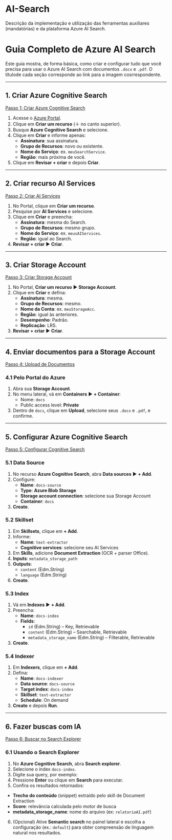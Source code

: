 # AI-Search
Descrição da implementação e utilização das ferramentas auxiliares (mandatórias) e da plataforma Azure AI Search.

# Guia Completo de Azure AI Search

Este guia mostra, de forma básica, como criar e configurar tudo que você precisa para usar o Azure AI Search com documentos `.docx` e `.pdf`. O títulode cada seção corresponde ao link para a imagem cosrrespondente.

---

## 1. Criar Azure Cognitive Search

[Passo 1: Criar Azure Cognitive Search](https://github.com/msccobra/AI-Search/blob/Images/Criar%20AI%20Services%20no.png)

1. Acesse o [Azure Portal](https://portal.azure.com).  
2. Clique em **Criar um recurso** (＋ no canto superior).  
3. Busque **Azure Cognitive Search** e selecione.  
4. Clique em **Criar** e informe apenas:
   - **Assinatura**: sua assinatura.  
   - **Grupo de Recursos**: novo ou existente.  
   - **Nome do Serviço**: ex. `meuSearchService`.  
   - **Região**: mais próxima de você.  
5. Clique em **Revisar + criar** e depois **Criar**.

---

## 2. Criar recurso AI Services

[Passo 2: Criar AI Services](https://github.com/msccobra/AI-Search/blob/Images/Criar%20Azure%20Cognitiv.png)

1. No Portal, clique em **Criar um recurso**.  
2. Pesquise por **AI Services** e selecione.  
3. Clique em **Criar** e preencha:
   - **Assinatura**: mesma do Search.  
   - **Grupo de Recursos**: mesmo grupo.  
   - **Nome do Serviço**: ex. `meusAIServices`.  
   - **Região**: igual ao Search.  
4. **Revisar + criar** ► **Criar**.

---

## 3. Criar Storage Account

[Passo 3: Criar Storage Account](https://github.com/msccobra/AI-Search/blob/Images/Passo%203_%20Criar%20Stora.png)

1. No Portal, **Criar um recurso** ► **Storage Account**.  
2. Clique em **Criar** e defina:
   - **Assinatura**: mesma.  
   - **Grupo de Recursos**: mesmo.  
   - **Nome da Conta**: ex. `meuStorageAcc`.  
   - **Região**: igual às anteriores.  
   - **Desempenho**: Padrão.  
   - **Replicação**: LRS.  
3. **Revisar + criar** ► **Criar**.

---

## 4. Enviar documentos para a Storage Account

[Passo 4: Upload de Documentos](https://github.com/msccobra/AI-Search/blob/Images/Passo%204_%20Upload%20de%20D.png)

### 4.1 Pelo Portal do Azure

1. Abra sua **Storage Account**.  
2. No menu lateral, vá em **Containers** ► **+ Container**:
   - Nome: `docs`  
   - Public access level: **Private**  
3. Dentro de `docs`, clique em **Upload**, selecione seus `.docx` e `.pdf`, e confirme.

---

## 5. Configurar Azure Cognitive Search

[Passo 5: Configurar Cognitive Search](https://github.com/msccobra/AI-Search/blob/Images/Passo%205_%20Configurar%20.png)

### 5.1 Data Source

1. No recurso **Azure Cognitive Search**, abra **Data sources** ► **+ Add**.  
2. Configure:
   - **Name**: `docs-source`  
   - **Type**: **Azure Blob Storage**  
   - **Storage account connection**: selecione sua Storage Account  
   - **Container**: `docs`  
3. **Create**.

### 5.2 Skillset

1. Em **Skillsets**, clique em **+ Add**.  
2. Informe:
   - **Name**: `text-extractor`  
   - **Cognitive services**: selecione seu AI Services  
3. Em **Skills**, adicione **Document Extraction** (OCR + parser Office).  
4. **Inputs**: `metadata_storage_path`  
5. **Outputs**:
   - `content` (Edm.String)  
   - `language` (Edm.String)  
6. **Create**.

### 5.3 Index

1. Vá em **Indexes** ► **+ Add**.  
2. Preencha:
   - **Name**: `docs-index`  
   - **Fields**:
     - `id` (Edm.String) – Key, Retrievable  
     - `content` (Edm.String) – Searchable, Retrievable  
     - `metadata_storage_name` (Edm.String) – Filterable, Retrievable  
3. **Create**.

### 5.4 Indexer

1. Em **Indexers**, clique em **+ Add**.  
2. Defina:
   - **Name**: `docs-indexer`  
   - **Data source**: `docs-source`  
   - **Target index**: `docs-index`  
   - **Skillset**: `text-extractor`  
   - **Schedule**: On demand  
3. **Create** e depois **Run**.

---

## 6. Fazer buscas com IA

[Passo 6: Buscar no Search Explorer](https://github.com/msccobra/AI-Search/blob/Images/Passo%206_%20Fazer%20busca.png)

### 6.1 Usando o Search Explorer

1. No **Azure Cognitive Search**, abra **Search explorer**.  
2. Selecione o index `docs-index`.  
3. Digite sua query, por exemplo:
4. Pressione **Enter** ou clique em **Search** para executar.  
5. Confira os resultados retornados:  
- **Trecho do conteúdo** (snippet) extraído pelo skill de Document Extraction  
- **Score**: relevância calculada pelo motor de busca  
- **metadata_storage_name**: nome do arquivo (ex: `relatorioAI.pdf`)  
6. (Opcional) Ative **Semantic search** no painel lateral e escolha a configuração (ex.: `default`) para obter compreensão de linguagem natural nos resultados. 
